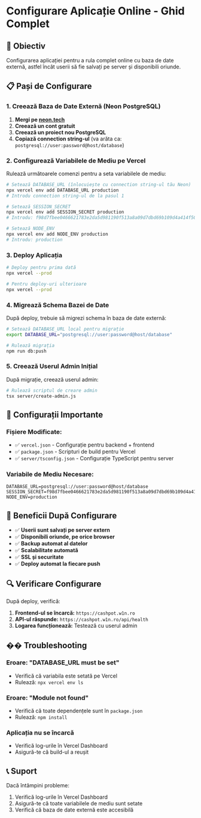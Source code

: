 # Configurare Aplicație Online - Ghid Complet

## 🎯 Obiectiv
Configurarea aplicației pentru a rula complet online cu baza de date externă, astfel încât userii să fie salvați pe server și disponibili oriunde.

## 📋 Pași de Configurare

### 1. Creează Baza de Date Externă (Neon PostgreSQL)

1. **Mergi pe [neon.tech](https://neon.tech)**
2. **Creează un cont gratuit**
3. **Creează un proiect nou PostgreSQL**
4. **Copiază connection string-ul** (va arăta ca: `postgresql://user:password@host/database`)

### 2. Configurează Variabilele de Mediu pe Vercel

Rulează următoarele comenzi pentru a seta variabilele de mediu:

```bash
# Setează DATABASE_URL (înlocuiește cu connection string-ul tău Neon)
npx vercel env add DATABASE_URL production
# Introdu connection string-ul de la pasul 1

# Setează SESSION_SECRET
npx vercel env add SESSION_SECRET production
# Introdu: f98d7fbee0466621783e2da5d981190f513a8a09d7dbd69b109d4a414f5068b3b4b6536768ab8c570af860101d9bc7c8eb155879374d075a528daa60cb7edf28

# Setează NODE_ENV
npx vercel env add NODE_ENV production
# Introdu: production
```

### 3. Deploy Aplicația

```bash
# Deploy pentru prima dată
npx vercel --prod

# Pentru deploy-uri ulterioare
npx vercel --prod
```

### 4. Migrează Schema Bazei de Date

După deploy, trebuie să migrezi schema în baza de date externă:

```bash
# Setează DATABASE_URL local pentru migrație
export DATABASE_URL="postgresql://user:password@host/database"

# Rulează migrația
npm run db:push
```

### 5. Creează Userul Admin Inițial

După migrație, creează userul admin:

```bash
# Rulează scriptul de creare admin
tsx server/create-admin.js
```

## 🔧 Configurații Importante

### Fișiere Modificate:
- ✅ `vercel.json` - Configurație pentru backend + frontend
- ✅ `package.json` - Scripturi de build pentru Vercel
- ✅ `server/tsconfig.json` - Configurație TypeScript pentru server

### Variabile de Mediu Necesare:
```env
DATABASE_URL=postgresql://user:password@host/database
SESSION_SECRET=f98d7fbee0466621783e2da5d981190f513a8a09d7dbd69b109d4a414f5068b3b4b6536768ab8c570af860101d9bc7c8eb155879374d075a528daa60cb7edf28
NODE_ENV=production
```

## 🚀 Beneficii După Configurare

- ✅ **Userii sunt salvați pe server extern**
- ✅ **Disponibili oriunde, pe orice browser**
- ✅ **Backup automat al datelor**
- ✅ **Scalabilitate automată**
- ✅ **SSL și securitate**
- ✅ **Deploy automat la fiecare push**

## 🔍 Verificare Configurare

După deploy, verifică:

1. **Frontend-ul se încarcă:** `https://cashpot.w1n.ro`
2. **API-ul răspunde:** `https://cashpot.w1n.ro/api/health`
3. **Logarea funcționează:** Testează cu userul admin

## �� Troubleshooting

### Eroare: "DATABASE_URL must be set"
- Verifică că variabila este setată pe Vercel
- Rulează: `npx vercel env ls`

### Eroare: "Module not found"
- Verifică că toate dependențele sunt în `package.json`
- Rulează: `npm install`

### Aplicația nu se încarcă
- Verifică log-urile în Vercel Dashboard
- Asigură-te că build-ul a reușit

## 📞 Suport

Dacă întâmpini probleme:
1. Verifică log-urile în Vercel Dashboard
2. Asigură-te că toate variabilele de mediu sunt setate
3. Verifică că baza de date externă este accesibilă
